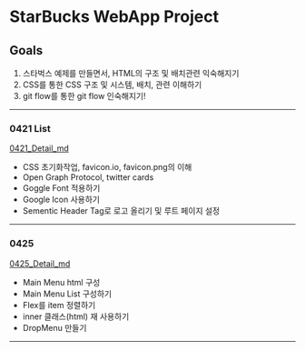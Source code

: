 # StarBucks WebApp Project

## Goals

1. 스타벅스 예제를 만들면서, HTML의 구조 및 배치관련 익숙해지기
1. CSS를 통한 CSS 구조 및 시스템, 배치, 관련 이해하기
1. git flow를 통한 git flow 인숙해지기!

---

### 0421 List

[0421_Detail_md](./Working_list/0421.md)

- CSS 초기화작업, favicon.io, favicon.png의 이해
- Open Graph Protocol, twitter cards
- Goggle Font 적용하기
- Google Icon 사용하기
- Sementic Header Tag로 로고 올리기 및 루트 페이지 설정

---

### 0425

[0425_Detail_md](./Working_list/0425.md)

- Main Menu html 구성
- Main Menu List 구성하기
- Flex를 item 정렬하기
- inner 클래스(html) 재 사용하기
- DropMenu 만들기

---
